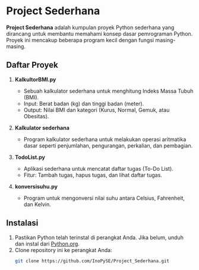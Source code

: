 # Project Sederhana

**Project Sederhana** adalah kumpulan proyek Python sederhana yang dirancang untuk membantu memahami konsep dasar pemrograman Python. Proyek ini mencakup beberapa program kecil dengan fungsi masing-masing.

## Daftar Proyek

1. **KalkultorBMI.py**
   - Sebuah kalkulator sederhana untuk menghitung Indeks Massa Tubuh (BMI).
   - Input: Berat badan (kg) dan tinggi badan (meter).
   - Output: Nilai BMI dan kategori (Kurus, Normal, Gemuk, atau Obesitas).

2. **Kalkulator sederhana**
   - Program kalkulator sederhana untuk melakukan operasi aritmatika dasar seperti penjumlahan, pengurangan, perkalian, dan pembagian.

3. **TodoList.py**
   - Aplikasi sederhana untuk mencatat daftar tugas (To-Do List).
   - Fitur: Tambah tugas, hapus tugas, dan lihat daftar tugas.

4. **konversisuhu.py**
   - Program untuk mengonversi nilai suhu antara Celsius, Fahrenheit, dan Kelvin.

## Instalasi

1. Pastikan Python telah terinstal di perangkat Anda. Jika belum, unduh dan instal dari [Python.org](https://www.python.org/downloads/).
2. Clone repository ini ke perangkat Anda:
   ```bash
   git clone https://github.com/InoPySE/Project_Sederhana.git
